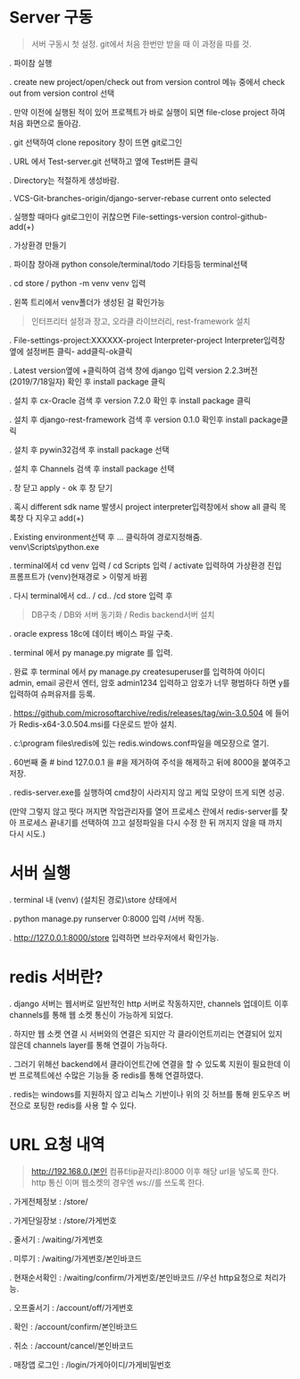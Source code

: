 # Server 구동


> 서버 구동시 첫 설정.  git에서 처음 한번만 받을 때 이 과정을 따를 것.

 . 파이참 실행 
 
 . create new project/open/check out from version control 메뉴 중에서 check out from version control 선택
 
 . 만약 이전에 실행된 적이 있어 프로젝트가 바로 실행이 되면 file-close project 하여 처음 화면으로 돌아감.
 
 . git 선택하여 clone repository 창이 뜨면 git로그인 
 
 . URL 에서 Test-server.git 선택하고 옆에 Test버튼 클릭
 
 . Directory는 적절하게 생성바람.
 
 . VCS-Git-branches-origin/django-server-rebase current onto selected
 
 . 실행할 때마다 git로그인이 귀찮으면 File-settings-version control-github-add(+)
 
 . 가상환경 만들기
 
 . 파이참 창아래 python console/terminal/todo 기타등등 terminal선택
 
 . cd store / python -m venv venv 입력
 
 . 왼쪽 트리에서 venv폴더가 생성된 걸 확인가능
 
> 인터프리터 설정과 장고, 오라클 라이브러리, rest-framework 설치
 
 . File-settings-project:XXXXXX-project Interpreter-project Interpreter입력창 옆에 설정버튼 클릭- add클릭-ok클릭
 
 . Latest version옆에 +클릭하여 검색 창에 django 입력 version 2.2.3버전(2019/7/18일자) 확인 후 install package 클릭
 
 . 설치 후 cx-Oracle 검색 후 version 7.2.0 확인 후 install package 클릭
 
 . 설치 후 django-rest-framework 검색 후 version 0.1.0 확인후 install package클릭
 
 . 설치 후 pywin32검색 후 install package 선택
 
 . 설치 후 Channels 검색 후 install package 선택
 
 . 창 닫고 apply - ok 후 창 닫기
 
 . 혹시 different sdk name 발생시 project interpreter입력창에서 show all 클릭 목록창 다 지우고 add(+)
 
 . Existing environment선택 후 ... 클릭하여 경로지정해줌. venv\Scripts\python.exe
 
 . terminal에서 cd venv 입력 / cd Scripts 입력 / activate 입력하여 가상환경 진입 프롬프트가 (venv)현재경로 > 이렇게 바뀜
 
 . 다시 terminal에서 cd.. / cd.. /cd store 입력 후 
 
 > DB구축 / DB와 서버 동기화 / Redis backend서버 설치
 
 . oracle express 18c에 데이터 베이스 파일 구축.
 
 . terminal 에서 py manage.py migrate 를 입력.
 
 . 완료 후 terminal 에서 py manage.py createsuperuser를 입력하여 아이디 admin, email 공란서 엔터, 암호 admin1234 입력하고 암호가 너무 평범하다 하면 y를 입력하여 슈퍼유저를 등록.
	 
 . https://github.com/microsoftarchive/redis/releases/tag/win-3.0.504 에 들어가 Redis-x64-3.0.504.msi를 다운로드 받아 설치.
 
 . c:\program files\redis에 있는 redis.windows.conf파일을 메모장으로 열기.
 
 . 60번째 줄 # bind 127.0.0.1 을 #을 제거하여 주석을 해제하고 뒤에 8000을 붙여주고 저장.
 
 . redis-server.exe를 실행하여 cmd창이 사라지지 않고 케잌 모양이 뜨게 되면 성공.
 
   (만약 그렇지 않고 떳다 꺼지면 작업관리자를 열어 프로세스 란에서 redis-server를 찾아 프로세스 끝내기를 선택하여 끄고 설정파일을 다시 수정 한 뒤 꺼지지 않을 때 까지 다시 시도.)
   
# 서버 실행
	 
 . terminal 내 (venv) (설치된 경로)\store 상태에서
 
 . python manage.py runserver 0:8000 입력 /서버 작동.
 
 . http://127.0.0.1:8000/store 입력하면 브라우저에서 확인가능.
 
# redis 서버란?

 . django 서버는 웹서버로 일반적인 http 서버로 작동하지만, channels 업데이트 이후 channels를 통해 웹 소켓 통신이 가능하게 되었다.
 
 . 하지만 웹 소켓 연결 시 서버와의 연결은 되지만 각 클라이언트끼리는 연결되어 있지 않은데 channels layer를 통해 연결이 가능하다.
 
 . 그러기 위해선 backend에서 클라이언트간에 연결을 할 수 있도록 지원이 필요한데 이번 프로젝트에선 수많은 기능들 중 redis를 통해 연결하였다.
 
 . redis는 windows를 지원하지 않고 리눅스 기반이나 위의 깃 허브를 통해 윈도우즈 버전으로 포팅한 redis를 사용 할 수 있다. 
 

# URL 요청 내역

 > http://192.168.0.(본인 컴퓨터ip끝자리):8000 이후 해당 url을 넣도록 한다.
 > http 통신 이며 웹소켓의 경우엔 ws://를 쓰도록 한다.

 . 가게전체정보 : /store/
 
 . 가게단일장보 : /store/가게번호
 
 . 줄서기	: /waiting/가게번호
 
 . 미루기	: /waiting/가게번호/본인바코드
 
 . 현재순서확인	: /waiting/confirm/가게번호/본인바코드	//우선 http요청으로 처리가능.
 
 . 오프줄서기	: /account/off/가게번호
 
 . 확인		: /account/confirm/본인바코드
 
 . 취소		: /account/cancel/본인바코드
 
 . 매장앱 로그인 : /login/가게아이디/가게비밀번호


